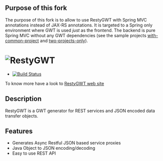 Purpose of this fork
--------------------

The purpose of this fork is to allow to use RestyGWT with Spring MVC annotations instead of JAX-RS annotations.
It is targeted to a Spring only environment where GWT is used *just* as the frontend.
The backend is pure Spring MVC without any GWT dependencies (see the sample projects [with-common-project](https://github.com/janScheible/resty-gwt-with-spring-mvc/tree/master/spring-boot-mvc-demo/with-common-project)  and [two-projects-only](https://github.com/janScheible/resty-gwt-with-spring-mvc/tree/master/spring-boot-mvc-demo/two-projects-only)).

![RestyGWT](http://resty-gwt.github.io/images/restygwt-logo.png)
==============

* [![Build Status](https://secure.travis-ci.org/resty-gwt/resty-gwt.png)](http://travis-ci.org/resty-gwt/resty-gwt)

To know more have a look to [RestyGWT web site](http://resty-gwt.github.io/)

Description
-----------

RestyGWT is a GWT generator for REST services and JSON encoded data transfer objects.

Features
--------

* Generates Async Restful JSON based service proxies
* Java Object to JSON encoding/decoding
* Easy to use REST API


